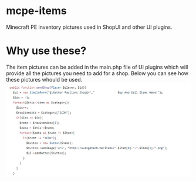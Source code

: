 # mcpe-items
Minecraft PE inventory pictures used in ShopUI and other UI plugins.

# Why use these?
The item pictures can be added in the main.php file of UI plugins which will provide all the pictures you need to add for a shop. Below you can see how these pictures whould be used.
<img src="example.JPG" border="0">
